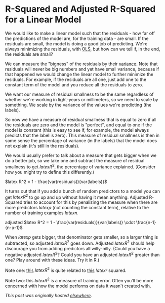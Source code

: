 # R-Squared and Adjusted R-Squared for a Linear Model

We would like to make a linear model such that the residuals - how far off the predictions of the model are, for the training data - are small. If the residuals are small, the model is doing a good job of predicting. We're always minimizing the residuals, with <a href="http://en.wikipedia.org/wiki/Ordinary_least_squares">OLS</a>, but how can we tell if, in the end, the residuals are small?

We can measure the "bigness" of the residuals by their <a href="http://en.wikipedia.org/wiki/Variance">variance</a>. Note that residuals will never be big numbers and yet have small variance, because if that happened we would change the linear model to further minimize the residuals. For example, if the residuals are all one, just add one to the constant term of the model and you reduce all the residuals to zero.

We want our measure of residual smallness to be the same regardless of whether we're working in light-years or millimeters, so we need to scale by something. We scale by the variance of the values we're predicting (the labels).

So now we have a measure of residual smallness that is equal to zero if all the residuals are zero and the model is "perfect", and equal to one if the model is constant (this is easy to see if, for example, the model always predicts that the label is zero). This measure of residual smallness is then in some sense the percentage of variance (in the labels) that the model does not explain (it's still in the residuals).

We would usually prefer to talk about a measure that gets bigger when we do a better job, so we take one and subtract the measure of residual smallness to get $latex R^2$, the percentage of variance explained. (Consider how you might try to define this differently.)

$latex R^2 = 1 - \frac{var(residuals)}{var(labels)}$

It turns out that if you add a bunch of random predictors to a model you can get $latex R^2$ to go up and up without having it mean anything. Adjusted R-Squared tries to account for this by penalizing the measure when there are more predictors $latex p$ (not counting the constant term), relative to the number of training examples $latex n$.

adjusted $latex R^2 = 1 - \frac{var(residuals)}{var(labels)} \cdot \frac{n-1}{n-p-1}$

When $latex p$ gets bigger, that denominator gets smaller, so a larger thing is subtracted, so adjusted $latex R^2$ goes down. Adjusted $latex R^2$ should help discourage you from adding predictors all willy-nilly. (Could you have a negative adjusted $latex R^2$? Could you have an adjusted $latex R^2$ greater than one? Play around with these ideas. Try it in R.)

Note one: <a href="http://en.wikipedia.org/wiki/Coefficient_of_determination">this</a> $latex R^2$ is quite related to <a href="http://en.wikipedia.org/wiki/Pearson_product-moment_correlation_coefficient">this</a> $latex r$ squared.

Note two: this $latex R^2$ is a measure of training error. Often you'll be more concerned with how the model performs on data it wasn't created with.


*This post was originally hosted [elsewhere](https://planspacedotorg.wordpress.com/2013/06/13/r-squared-and-adjusted-r-squared-for-a-linear-model/).*
